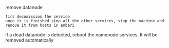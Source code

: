 remove datanode
```
firs decomission the service
once it is finished stop all the other services, stop the machine and remove it from hosts in ambari
```

if a dead datanode is detected, reboot the namenode services. It will be removed automatically